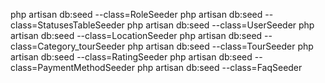 php artisan db:seed --class=RoleSeeder
php artisan db:seed --class=StatusesTableSeeder
php artisan db:seed --class=UserSeeder
php artisan db:seed --class=LocationSeeder
php artisan db:seed --class=Category_tourSeeder
php artisan db:seed --class=TourSeeder
php artisan db:seed --class=RatingSeeder
php artisan db:seed --class=PaymentMethodSeeder
php artisan db:seed --class=FaqSeeder   
